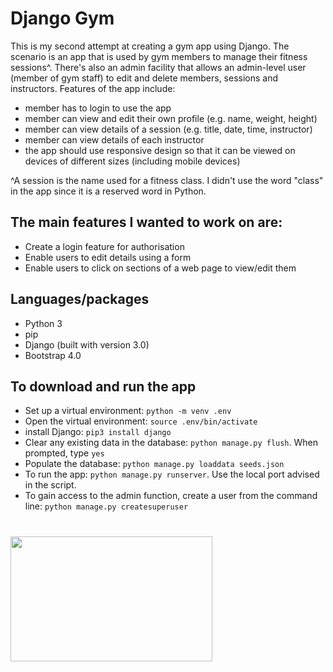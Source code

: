 # Django Gym

This is my second attempt at creating a gym app using Django. The scenario is an app that is used by gym members to manage their fitness sessions^. There's also an admin facility that allows an admin-level user (member of gym staff) to edit and delete members, sessions and instructors. Features of the app include:
* member has to login to use the app
* member can view and edit their own profile (e.g. name, weight, height)
* member can view details of a session (e.g. title, date, time, instructor)
* member can view details of each instructor
* the app should use responsive design so that it can be viewed on devices of different sizes (including mobile devices)

^A session is the name used for a fitness class. I didn't use the word "class" in the app since it is a reserved word in Python.

## The main features I wanted to work on are:
* Create a login feature for authorisation
* Enable users to edit details using a form
* Enable users to click on sections of a web page to view/edit them

## Languages/packages
* Python 3
* pip
* Django (built with version 3.0)
* Bootstrap 4.0

## To download and run the app
* Set up a virtual environment: `python -m venv .env`
* Open the virtual environment: `source .env/bin/activate`
* install Django: `pip3 install django`
* Clear any existing data in the database: `python manage.py flush`. When prompted, type `yes`
* Populate the database: `python manage.py loaddata seeds.json`
* To run the app: `python manage.py runserver`. Use the local port advised in the script.
* To gain access to the admin function, create a user from the command line: `python manage.py createsuperuser`

# <img src="/static/images/weightlifting.jpg" width="80%" height="200">
